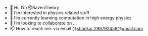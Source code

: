 - 👋 Hi, I’m @RavenTheory
- 👀 I’m interested in physics related stuff
- 🌱 I’m currently learning computation in high energy physics
- 💞️ I’m looking to collaborate on ...
- 📫 How to reach me: via email @shankar.299792458@gmail.com

<!---
RavenTheory/RavenTheory is a ✨ special ✨ repository because its `README.md` (this file) appears on your GitHub profile.
You can click the Preview link to take a look at your changes.
--->
